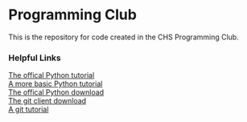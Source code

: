 <h1>Programming Club</h1>
This is the repository for code created in the CHS Programming Club.
<h3>Helpful Links</h3>
<a href="https://docs.python.org/2.7/tutorial/">The offical Python tutorial</a><br>
<a href="http://www.sthurlow.com/python/">A more basic Python tutorial</a><br>
<a href="https://www.python.org/downloads/">The offical Python download</a><br>
<a href="git-scm.com/downloads">The git client download</a><br>
<a href="https://www.atlassian.com/git/tutorials/">A git tutorial</a><br>
